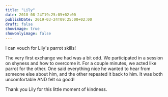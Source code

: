 ```yaml
---
title: "Lily"
date: 2018-08-24T19:25:05+02:00
publishDate: 2019-03-24T09:25:00+02:00
draft: false
showimage: true
showonlyimage: false
---
```

I can vouch for Lily's parrot skills!

<!--more-->
The very first exchange we had was a bit odd. We participated in a session on shyness and how to overcome it.
For a couple minutes, we acted like parrot for the other. One said everything nice he wanted to hear from someone else about him, and the other repeated it back to him. It was both uncomfortable AND felt so good!

Thank you Lily for this little moment of kindness.
